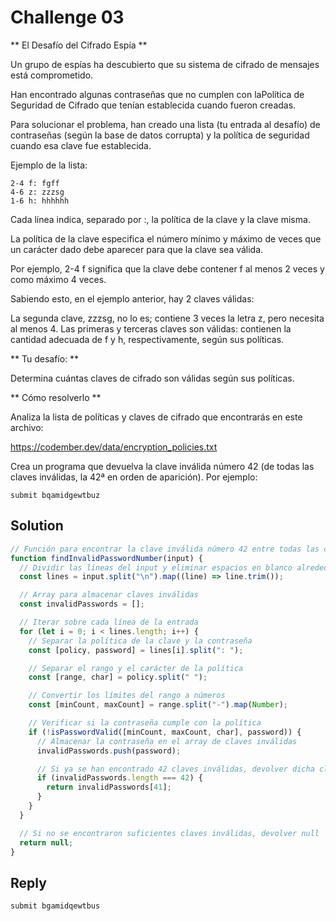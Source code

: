 # Challenge 03

** El Desafío del Cifrado Espía **

Un grupo de espías ha descubierto que su sistema de cifrado de mensajes está comprometido.

Han encontrado algunas contraseñas que no cumplen con laPolítica de Seguridad de Cifrado que tenían establecida cuando fueron creadas.

Para solucionar el problema, han creado una lista (tu entrada al desafío) de contraseñas (según la base de datos corrupta) y la política de seguridad cuando esa clave fue establecida.

Ejemplo de la lista:
```bs
2-4 f: fgff
4-6 z: zzzsg
1-6 h: hhhhhh
```
Cada línea indica, separado por :, la política de la clave y la clave misma.

La política de la clave especifica el número mínimo y máximo de veces que un carácter dado debe aparecer para que la clave sea válida. 

Por ejemplo, 2-4 f significa que la clave debe contener f al menos 2 veces y como máximo 4 veces.

Sabiendo esto, en el ejemplo anterior, hay 2 claves válidas:

La segunda clave, zzzsg, no lo es; contiene 3 veces la letra z, pero necesita al menos 4. Las primeras y terceras claves son válidas: contienen la cantidad adecuada de f y h, respectivamente, según sus políticas.

** Tu desafío: **

Determina cuántas claves de cifrado son válidas según sus políticas.

** Cómo resolverlo **

Analiza la lista de políticas y claves de cifrado que encontrarás en este archivo:
 
https://codember.dev/data/encryption_policies.txt

Crea un programa que devuelva la clave inválida número 42 (de todas las claves inválidas, la 42ª en orden de aparición). Por ejemplo:

``submit bqamidgewtbuz``

## Solution

```js
// Función para encontrar la clave inválida número 42 entre todas las claves inválidas
function findInvalidPasswordNumber(input) {
  // Dividir las líneas del input y eliminar espacios en blanco alrededor
  const lines = input.split("\n").map((line) => line.trim());

  // Array para almacenar claves inválidas
  const invalidPasswords = [];

  // Iterar sobre cada línea de la entrada
  for (let i = 0; i < lines.length; i++) {
    // Separar la política de la clave y la contraseña
    const [policy, password] = lines[i].split(": ");

    // Separar el rango y el carácter de la política
    const [range, char] = policy.split(" ");

    // Convertir los límites del rango a números
    const [minCount, maxCount] = range.split("-").map(Number);

    // Verificar si la contraseña cumple con la política
    if (!isPasswordValid([minCount, maxCount, char], password)) {
      // Almacenar la contraseña en el array de claves inválidas
      invalidPasswords.push(password);

      // Si ya se han encontrado 42 claves inválidas, devolver dicha clave
      if (invalidPasswords.length === 42) {
        return invalidPasswords[41];
      }
    }
  }

  // Si no se encontraron suficientes claves inválidas, devolver null
  return null;
}
```

## Reply

```bash
submit bgamidqewtbus
```
